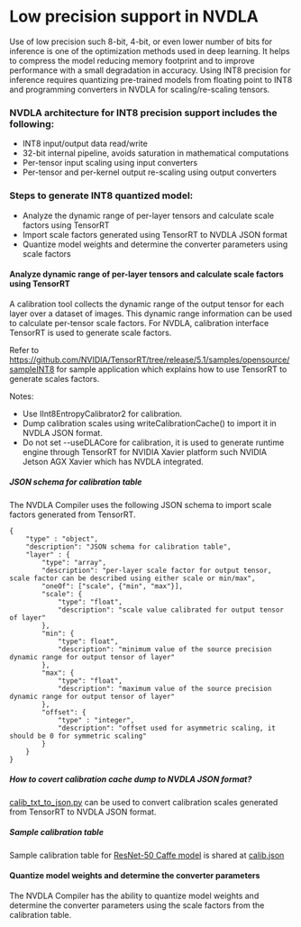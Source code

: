 # Low precision support in NVDLA

Use of low precision such 8-bit, 4-bit, or even lower number of bits for inference is one of the optimization methods used in deep learning. It helps to compress the model reducing memory footprint and to improve performance with a small degradation in accuracy. Using INT8 precision for inference requires quantizing pre-trained models from floating point to INT8 and programming converters in NVDLA for scaling/re-scaling tensors.

### NVDLA architecture for INT8 precision support includes the following:
-	INT8 input/output data read/write
-	32-bit internal pipeline, avoids saturation in mathematical computations
-	Per-tensor input scaling using input converters
-	Per-tensor and per-kernel output re-scaling using output converters

### Steps to generate INT8 quantized model:
-	Analyze the dynamic range of per-layer tensors and calculate scale factors using TensorRT
-	Import scale factors generated using TensorRT to NVDLA JSON format
-	Quantize model weights and determine the converter parameters using scale factors

#### Analyze dynamic range of per-layer tensors and calculate scale factors using TensorRT
A calibration tool collects the dynamic range of the output tensor for each layer over a dataset of images. This dynamic range information can be used to calculate per-tensor scale factors. For NVDLA, calibration interface TensorRT is used to generate scale factors.

Refer to https://github.com/NVIDIA/TensorRT/tree/release/5.1/samples/opensource/sampleINT8 for sample application which explains how to use TensorRT to generate scales factors.

Notes:
-	Use IInt8EntropyCalibrator2 for calibration.
-	Dump calibration scales using writeCalibrationCache() to import it in NVDLA JSON format.
-	Do not set --useDLACore for calibration, it is used to generate runtime engine through TensorRT for NVIDIA Xavier platform such NVIDIA Jetson AGX Xavier which has NVDLA integrated.

##### JSON schema for calibration table

The NVDLA Compiler uses the following JSON schema to import scale factors generated from TensorRT.

```
{
    "type" : "object",
    "description": "JSON schema for calibration table",
    "layer" : {
        "type": "array",
        "description": "per-layer scale factor for output tensor, scale factor can be described using either scale or min/max",
        "oneOf": ["scale", {"min", "max"}],
        "scale": {
            "type": "float",
            "description": "scale value calibrated for output tensor of layer"
        },
        "min": {
            "type": float",
            "description": "minimum value of the source precision dynamic range for output tensor of layer"
        },
        "max": {
            "type": "float",
            "description": "maximum value of the source precision dynamic range for output tensor of layer"
        },
        "offset": {
            "type" : "integer",
            "description": "offset used for asymmetric scaling, it should be 0 for symmetric scaling"
        }
    }
}
```

##### How to covert calibration cache dump to NVDLA JSON format?

[calib_txt_to_json.py](https://github.com/nvdla/sw/tree/master/umd/utils/calibdata/calib_txt_to_json.py) can be used to convert calibration scales generated from TensorRT to NVDLA JSON format.

##### Sample calibration table

Sample calibration table for [ResNet-50 Caffe model](https://github.com/KaimingHe/deep-residual-networks) is shared at [calib.json](https://github.com/nvdla/sw/tree/master/umd/utils/calibdata/calib.json)

#### Quantize model weights and determine the converter parameters

The NVDLA Compiler has the ability to quantize model weights and determine the converter parameters using the scale factors from the calibration table.
